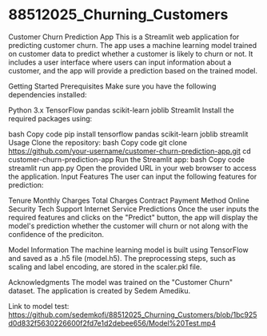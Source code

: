 # 88512025_Churning_Customers
Customer Churn Prediction App
This is a Streamlit web application for predicting customer churn. The app uses a machine learning model trained on customer data to predict whether a customer is likely to churn or not. It includes a user interface where users can input information about a customer, and the app will provide a prediction based on the trained model.

Getting Started
Prerequisites
Make sure you have the following dependencies installed:

Python 3.x
TensorFlow
pandas
scikit-learn
joblib
Streamlit
Install the required packages using:

bash
Copy code
pip install tensorflow pandas scikit-learn joblib streamlit
Usage
Clone the repository:
bash
Copy code
git clone https://github.com/your-username/customer-churn-prediction-app.git
cd customer-churn-prediction-app
Run the Streamlit app:
bash
Copy code
streamlit run app.py
Open the provided URL in your web browser to access the application.
Input Features
The user can input the following features for prediction:

Tenure
Monthly Charges
Total Charges
Contract
Payment Method
Online Security
Tech Support
Internet Service
Predictions
Once the user inputs the required features and clicks on the "Predict" button, the app will display the model's prediction whether the customer will churn or not along with the confidence of the prediciton.

Model Information
The machine learning model is built using TensorFlow and saved as a .h5 file (model.h5). The preprocessing steps, such as scaling and label encoding, are stored in the scaler.pkl file.

Acknowledgments
The model was trained on the "Customer Churn" dataset.
The application is created by Sedem Amediku.

Link to model test:
https://github.com/sedemkofi/88512025_Churning_Customers/blob/1bc925d0d832f5630226600f2fd7e1d2debee656/Model%20Test.mp4
